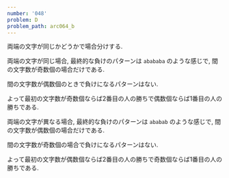 ```yaml
---
number: '048'
problem: D
problem_path: arc064_b
---
```

両端の文字が同じかどうかで場合分けする.

両端の文字が同じ場合, 最終的な負けのパターンは `abababa` のような感じで, 間の文字数が奇数個の場合だけである.

間の文字数が偶数個のときで負けになるパターンはない.

よって最初の文字数が奇数個ならば2番目の人の勝ちで偶数個ならば1番目の人の勝ちである.

両端の文字が異なる場合, 最終的な負けのパターンは `ababab` のような感じで, 間の文字数が偶数個の場合だけである.

間の文字数が奇数個の場合で負けになるパターンはない.

よって最初の文字数が偶数個ならば2番目の人の勝ちで奇数個ならば1番目の人の勝ちである.
